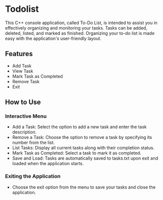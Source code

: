 # Todolist
This C++ console application, called To-Do List, is intended to assist you in effectively organizing and monitoring your tasks. Tasks can be added, deleted, listed, and marked as finished. Organizing your to-do list is made easy with the application's user-friendly layout.
## Features
- Add Task
- View Task
- Mark Task as Completed
- Remove Task
- Exit
## How to Use
### Interactive Menu
- Add a Task: Select the option to add a new task and enter the task description.
- Remove a Task: Choose the option to remove a task by specifying its number from the list.
- List Tasks: Display all current tasks along with their completion status.
- Mark Task as Completed: Select a task to mark it as completed.
- Save and Load: Tasks are automatically saved to tasks.txt upon exit and loaded when the application starts.

### Exiting the Application
- Choose the exit option from the menu to save your tasks and close the application.
